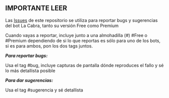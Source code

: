 ## IMPORTANTE LEER


Las [Issues](https://github.com/Discusss/la-cabra/issues) de este repositorio se utiliza para reportar bugs y sugerencias del bot La Cabra, tanto su versión Free como Premium

Cuando vayas a reportar, incluye junto a una almohadilla (#) #Free o #Premium dependiendo de si lo que reportas es sólo para uno de los bots, si es para ambos, pon los dos tags juntos.

_**Para reportar bugs:**_


Usa el tag #bug, incluye capturas de pantalla dónde reproduces el fallo y sé lo más detallista posible



_**Para dar sugerencias:**_


Usa el tag #sugerencia y sé detallista
